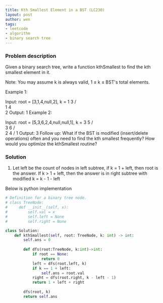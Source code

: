 ```yaml
---
title: Kth Smallest Element in a BST (LC230)
layout: post
author: wen
tags:
- leetcode
- algorithm
- binary search tree
---
```


### Problem description
Given a binary search tree, write a function kthSmallest to find the kth smallest element in it.

Note: 
You may assume k is always valid, 1 ≤ k ≤ BST's total elements.

Example 1:

Input: root = [3,1,4,null,2], k = 1
   3
  / \
 1   4
  \
   2
Output: 1
Example 2:

Input: root = [5,3,6,2,4,null,null,1], k = 3
       5
      / \
     3   6
    / \
   2   4
  /
 1
Output: 3
Follow up:
What if the BST is modified (insert/delete operations) often and you need to find the kth smallest frequently? How would you optimize the kthSmallest routine?

### Solution
1. Let left be the count of nodes in left subtree, if k = 1 + left, then root is the answer. If k > 1 + left, then the answer is in right subtree with modified k = k - 1 - left

Below is python implementation

```python
# Definition for a binary tree node.
# class TreeNode:
#     def __init__(self, x):
#         self.val = x
#         self.left = None
#         self.right = None

class Solution:
    def kthSmallest(self, root: TreeNode, k: int) -> int:
        self.ans = 0
        
        def dfs(root:TreeNode, k:int)->int:
            if root == None:
                return 0
            left = dfs(root.left, k)
            if k == 1 + left:
                self.ans = root.val
            right = dfs(root.right, k - left - 1)
            return 1 + left + right
        
        dfs(root, k)
        return self.ans
				
```